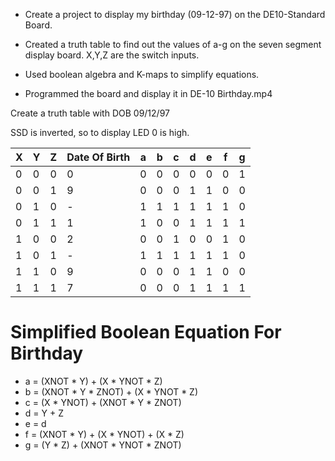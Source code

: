 - Create a project to display my birthday (09-12-97) on the DE10-Standard Board.

- Created a truth table to find out the values of a-g on the seven segment display board. X,Y,Z are the switch inputs.

- Used boolean algebra and K-maps to simplify equations.

- Programmed the board and display it in DE-10 Birthday.mp4

Create a truth table with DOB 09/12/97

SSD is inverted, so to display LED 0 is high.

|X|Y|Z|Date Of Birth|a|b|c|d|e|f|g|
|-|-|-|-|-|-|-|-|-|-|-|
|0|0|0|0|0|0|0|0|0|0|1|
|0|0|1|9|0|0|0|1|1|0|0|
|0|1|0|-|1|1|1|1|1|1|0|
|0|1|1|1|1|0|0|1|1|1|1|
|1|0|0|2|0|0|1|0|0|1|0|
|1|0|1|-|1|1|1|1|1|1|0|
|1|1|0|9|0|0|0|1|1|0|0|
|1|1|1|7|0|0|0|1|1|1|1|

# Simplified Boolean Equation For Birthday

- a = (XNOT * Y) + (X * YNOT * Z)
- b = (XNOT * Y * ZNOT) + (X * YNOT * Z)
- c = (X * YNOT) + (XNOT * Y * ZNOT)
- d = Y + Z
- e = d
- f = (XNOT * Y) + (X * YNOT) + (X * Z)
- g = (Y * Z) + (XNOT * YNOT * ZNOT)